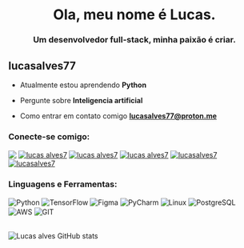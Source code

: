 

<!--<img align="right" alt="Coding" width="100%"   src="https://i.pinimg.com/originals/c6/33/c2/c633c20ede82f0e0ced7d570dbe3a1f3.gif">-->
<h1 color="white" align="center">Ola, meu nome é Lucas.</h1>
<h3 align="center">Um desenvolvedor full-stack, minha paixão é criar.</h3>
<!--<img align="right" alt="Coding" width="400" src="https://media.giphy.com/media/Rpl1sod1vCXK0L2SUN/giphy.gif">-->

<p align="left"> <h2>lucasalves77</h2> </p>

-  Atualmente estou aprendendo **Python**

-  Pergunte sobre **Inteligencia artificial**

-  Como entrar em contato comigo **lucasalves77@proton.me**

<h3 align="left">Conecte-se comigo:</h3>

<a href="https://www.linkedin.com/in/lucas-alvesz/" target="blank"><img align="center" src="https://img.shields.io/badge/LinkedIn-1098F7?style=for-the-badge&logo=linkedin&logoColor=white"/></a> 
<a href="" target="blank"><img align="center" src="https://img.shields.io/badge/Twitter-000000?style=for-the-badge&logo=twitter&logoColor=white" alt="lucas alves7" /></a> 
<a href="" target="blank"><img align="center" src="https://img.shields.io/badge/Instagram-1098F7?style=for-the-badge&logo=instagram&logoColor=white" alt="lucas alves7"/></a>
<a href="https://stackoverflow.com/users/16329447/lucasalves7" target="blank"><img align="center" src="https://img.shields.io/badge/Stack_Overflow-000000?style=for-the-badge&logo=stack-overflow&logoColor=white" alt="lucas alves7"  /></a> 
<a href="https://dev.to/lucasalves7" target="blank"><img align="center" src="https://img.shields.io/badge/dev.to-1098F7?style=for-the-badge&logo=devdotto&logoColor=white" alt="lucasalves7"  /></a>
<a href="https://dev.to/lucasalves7" target="blank"><img align="center" src="https://img.shields.io/badge/Reddit-000000?style=for-the-badge&logo=reddit&logoColor=1098F7" alt="lucasalves7"  /></a>
<h3 align="left">Linguagens e Ferramentas:</h3>
<div style="display: inline_block">
  <img align="center" alt="Python" src="https://img.shields.io/badge/Python-000000?style=for-the-badge&logo=python&logoColor=1098F7" >
  <img align="center" alt="TensorFlow" src="https://img.shields.io/badge/TensorFlow-000000?style=for-the-badge&logo=tensorflow&logoColor=1098F7" >
  <img align="center" alt="Figma" src="https://img.shields.io/badge/Figma-000000?style=for-the-badge&logo=figma&logoColor=1098F7" >
  <img align="center" alt="PyCharm" src="https://img.shields.io/badge/PyCharm-000000.svg?&style=for-the-badge&logo=PyCharm&logoColor=1098F7" >
  <img align="center" alt="Linux" src="https://img.shields.io/badge/Linux-000000?style=for-the-badge&logo=linux&logoColor=1098F7" >
  <img align="center" alt="PostgreSQL" src="https://img.shields.io/badge/PostgreSQL-000000?style=for-the-badge&logo=postgresql&logoColor=1098F7" >
<img align="center" alt="AWS" src="https://img.shields.io/badge/AmazonAWS-000000?style=for-the-badge&logo=amazonaws&logoColor=1098F7">
  <img align="center" alt="GIT" src="https://img.shields.io/badge/GIT-000000?style=for-the-badge&logo=git&logoColor=1098F7" >
</div>
<br/>

![Lucas alves GitHub stats](https://github-readme-stats.vercel.app/api?username=lucasalves77&show_icons=true&bg_color=000000&title_color=ffffff&icon_color=1098F7&border_color=1098F7)
